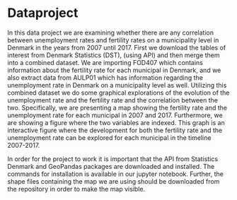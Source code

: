 # Dataproject


In this data project we are examining whether there are any correlation between unemployment rates and fertility rates on a municipality level in Denmark in the years from 2007 until 2017. First we download the tables of interest from Denmark Statistics (DST), (using API) and then merge them into a combined dataset. We are importing FOD407 which contains information about the fertility rate for each municipal in Denmark, and we also extract data from AULP01 which has information regarding the unemployment rate in Denmark on a municipality level as well. 
Utilizing this combined dataset we do some graphical explorations of the evolution of the unemployment rate and the fertility rate and the correlation between the two. Specifically, we are presenting a map showing the fertility rate and the unemployment rate for each municipal in 2007 and 2017. Furthermore, we are showing a figure where the two variables are indexed. This graph is an interactive figure where the development for both the fertility rate and the unemployment rate can be explored for each municipal in the timeline 2007-2017.


In order for the project to work it is important that the API from Statistics Denmark and GeoPandas packages are downloaded and installed. The commands for installation is available in our jupyter notebook.  Further, the shape files containing the map we are using should be downloaded from the repository in order to make the map visible.  

